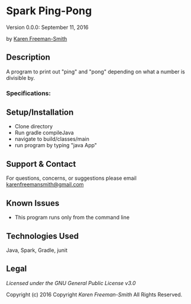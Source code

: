 # Spark Ping-Pong
Version 0.0.0: September 11, 2016

by [Karen Freeman-Smith](https://github.com/karenfreemansmith)

## Description
A program to print out "ping" and "pong" depending on what a number is divisible by.

### Specifications:

## Setup/Installation
* Clone directory
* Run gradle compileJava
* navigate to build/classes/main
* run program by typing "java App"

## Support & Contact
For questions, concerns, or suggestions please email karenfreemansmith@gmail.com

## Known Issues
* This program runs only from the command line

## Technologies Used
Java, Spark, Gradle, junit

## Legal
*Licensed under the GNU General Public License v3.0*

Copyright (c) 2016 Copyright _Karen Freeman-Smith_ All Rights Reserved.

